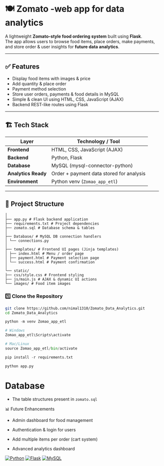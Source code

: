 # 🍽️ Zomato -web app for data analytics

A lightweight **Zomato-style food ordering system** built using **Flask**.  
The app allows users to browse food items, place orders, make payments, and store order & user insights for **future data analytics**.

---

## ✅ Features

- Display food items with images & price  
- Add quantity & place order  
- Payment method selection  
- Store user orders, payments & food details in MySQL  
- Simple & clean UI using HTML, CSS, JavaScript (AJAX)  
- Backend REST-like routes using Flask  

---

## 🏗️ Tech Stack

| Layer | Technology / Tool |
|------|------------------|
| **Frontend** | HTML, CSS, JavaScript (AJAX) |
| **Backend** | Python, Flask |
| **Database** | MySQL (mysql-connector-python) |
| **Analytics Ready** | Order + payment data stored for analysis |
| **Environment** | Python venv (`Zomao_app_etl`) |

---

## 📁 Project Structure
```
│
├── app.py # Flask backend application
├── requirements.txt # Project dependencies
├── zomato.sql # Database schema & tables
│
├── Database/ # MySQL DB connection handlers
│ └── connections.py
│
├── templates/ # Frontend UI pages (Jinja templates)
│ ├── index.html # Menu / order page
│ ├── payment.html # Payment selection page
│ └── success.html # Payment confirmation
│
└── static/
├── css/style.css # Frontend styling
├── js/main.js # AJAX & dynamic UI actions
└── images/ # Food item images

```
### 1️⃣ Clone the Repository
```bash
git clone https://github.com/nimal1310/Zomato_Data_Analytics.git
cd Zomato_Data_Analytics
```
```python
python -m venv Zomao_app_etl

# Windows
Zomao_app_etl\Scripts\activate

# Mac/Linux
source Zomao_app_etl/bin/activate

pip install -r requirements.txt

python app.py
```
# Database 
- The table structures present in `zomato.sql`

📊 Future Enhancements

- Admin dashboard for food management

- Authentication & login for users

- Add multiple items per order (cart system)

- Advanced analytics dashboard


[![Python](https://img.shields.io/badge/Python-3.x-blue?logo=python)]()
[![Flask](https://img.shields.io/badge/Flask-Web%20Framework-lightgrey?logo=flask)]()
[![MySQL](https://img.shields.io/badge/Database-MySQL-orange?logo=mysql)]()


